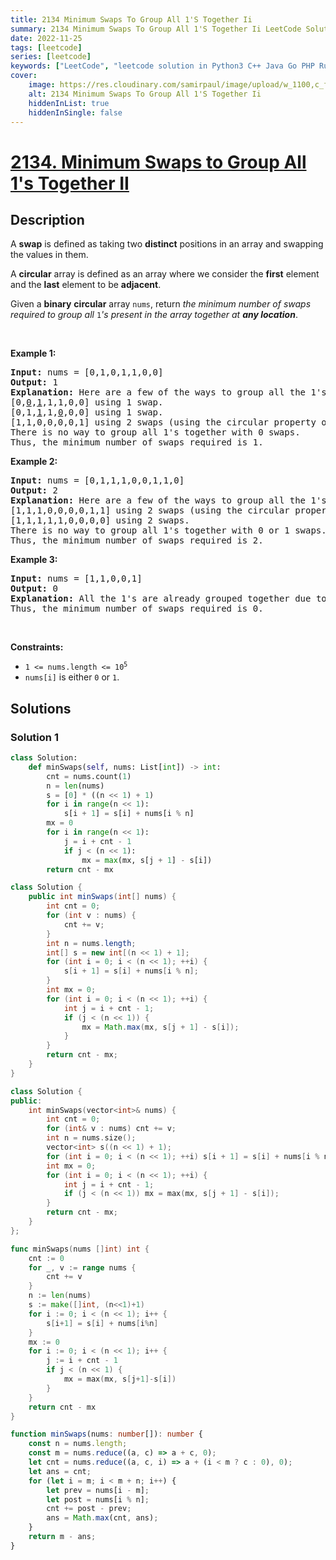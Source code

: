 ```yaml
---
title: 2134 Minimum Swaps To Group All 1'S Together Ii
summary: 2134 Minimum Swaps To Group All 1'S Together Ii LeetCode Solution Explained
date: 2022-11-25
tags: [leetcode]
series: [leetcode]
keywords: ["LeetCode", "leetcode solution in Python3 C++ Java Go PHP Ruby Swift TypeScript Rust C# JavaScript C", "2134 Minimum Swaps To Group All 1'S Together Ii LeetCode Solution Explained in all languages"]
cover:
    image: https://res.cloudinary.com/samirpaul/image/upload/w_1100,c_fit,co_rgb:FFFFFF,l_text:Arial_75_bold:2134 Minimum Swaps To Group All 1'S Together Ii - Solution Explained/problem-solving.webp
    alt: 2134 Minimum Swaps To Group All 1'S Together Ii
    hiddenInList: true
    hiddenInSingle: false
---
```



# [2134. Minimum Swaps to Group All 1's Together II](https://leetcode.com/problems/minimum-swaps-to-group-all-1s-together-ii)


## Description

<p>A <strong>swap</strong> is defined as taking two <strong>distinct</strong> positions in an array and swapping the values in them.</p>

<p>A <strong>circular</strong> array is defined as an array where we consider the <strong>first</strong> element and the <strong>last</strong> element to be <strong>adjacent</strong>.</p>

<p>Given a <strong>binary</strong> <strong>circular</strong> array <code>nums</code>, return <em>the minimum number of swaps required to group all </em><code>1</code><em>&#39;s present in the array together at <strong>any location</strong></em>.</p>

<p>&nbsp;</p>
<p><strong class="example">Example 1:</strong></p>

<pre>
<strong>Input:</strong> nums = [0,1,0,1,1,0,0]
<strong>Output:</strong> 1
<strong>Explanation:</strong> Here are a few of the ways to group all the 1&#39;s together:
[0,<u>0</u>,<u>1</u>,1,1,0,0] using 1 swap.
[0,1,<u>1</u>,1,<u>0</u>,0,0] using 1 swap.
[1,1,0,0,0,0,1] using 2 swaps (using the circular property of the array).
There is no way to group all 1&#39;s together with 0 swaps.
Thus, the minimum number of swaps required is 1.
</pre>

<p><strong class="example">Example 2:</strong></p>

<pre>
<strong>Input:</strong> nums = [0,1,1,1,0,0,1,1,0]
<strong>Output:</strong> 2
<strong>Explanation:</strong> Here are a few of the ways to group all the 1&#39;s together:
[1,1,1,0,0,0,0,1,1] using 2 swaps (using the circular property of the array).
[1,1,1,1,1,0,0,0,0] using 2 swaps.
There is no way to group all 1&#39;s together with 0 or 1 swaps.
Thus, the minimum number of swaps required is 2.
</pre>

<p><strong class="example">Example 3:</strong></p>

<pre>
<strong>Input:</strong> nums = [1,1,0,0,1]
<strong>Output:</strong> 0
<strong>Explanation:</strong> All the 1&#39;s are already grouped together due to the circular property of the array.
Thus, the minimum number of swaps required is 0.
</pre>

<p>&nbsp;</p>
<p><strong>Constraints:</strong></p>

<ul>
	<li><code>1 &lt;= nums.length &lt;= 10<sup>5</sup></code></li>
	<li><code>nums[i]</code> is either <code>0</code> or <code>1</code>.</li>
</ul>

## Solutions

### Solution 1

<!-- tabs:start -->

```python
class Solution:
    def minSwaps(self, nums: List[int]) -> int:
        cnt = nums.count(1)
        n = len(nums)
        s = [0] * ((n << 1) + 1)
        for i in range(n << 1):
            s[i + 1] = s[i] + nums[i % n]
        mx = 0
        for i in range(n << 1):
            j = i + cnt - 1
            if j < (n << 1):
                mx = max(mx, s[j + 1] - s[i])
        return cnt - mx
```

```java
class Solution {
    public int minSwaps(int[] nums) {
        int cnt = 0;
        for (int v : nums) {
            cnt += v;
        }
        int n = nums.length;
        int[] s = new int[(n << 1) + 1];
        for (int i = 0; i < (n << 1); ++i) {
            s[i + 1] = s[i] + nums[i % n];
        }
        int mx = 0;
        for (int i = 0; i < (n << 1); ++i) {
            int j = i + cnt - 1;
            if (j < (n << 1)) {
                mx = Math.max(mx, s[j + 1] - s[i]);
            }
        }
        return cnt - mx;
    }
}
```

```cpp
class Solution {
public:
    int minSwaps(vector<int>& nums) {
        int cnt = 0;
        for (int& v : nums) cnt += v;
        int n = nums.size();
        vector<int> s((n << 1) + 1);
        for (int i = 0; i < (n << 1); ++i) s[i + 1] = s[i] + nums[i % n];
        int mx = 0;
        for (int i = 0; i < (n << 1); ++i) {
            int j = i + cnt - 1;
            if (j < (n << 1)) mx = max(mx, s[j + 1] - s[i]);
        }
        return cnt - mx;
    }
};
```

```go
func minSwaps(nums []int) int {
	cnt := 0
	for _, v := range nums {
		cnt += v
	}
	n := len(nums)
	s := make([]int, (n<<1)+1)
	for i := 0; i < (n << 1); i++ {
		s[i+1] = s[i] + nums[i%n]
	}
	mx := 0
	for i := 0; i < (n << 1); i++ {
		j := i + cnt - 1
		if j < (n << 1) {
			mx = max(mx, s[j+1]-s[i])
		}
	}
	return cnt - mx
}
```

```ts
function minSwaps(nums: number[]): number {
    const n = nums.length;
    const m = nums.reduce((a, c) => a + c, 0);
    let cnt = nums.reduce((a, c, i) => a + (i < m ? c : 0), 0);
    let ans = cnt;
    for (let i = m; i < m + n; i++) {
        let prev = nums[i - m];
        let post = nums[i % n];
        cnt += post - prev;
        ans = Math.max(cnt, ans);
    }
    return m - ans;
}
```

<!-- tabs:end -->

<!-- end -->
